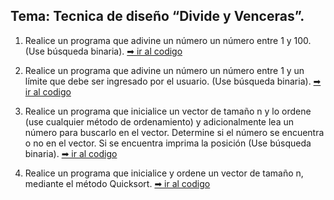 ## Tema: Tecnica de diseño “Divide y Venceras”.

1.  Realice un programa que adivine un número un número entre 1 y 100. (Use búsqueda binaria). [➡ ir al codigo](https://github.com/iamcarlosmunoz/estructura-de-datos-no-lineales/blob/main/dv/E01.java)

2.  Realice un programa que adivine un número un número entre 1 y un límite que debe ser ingresado por el usuario. (Use búsqueda binaria). [➡ ir al codigo](https://github.com/iamcarlosmunoz/estructura-de-datos-no-lineales/blob/main/dv/E02.java)

3.  Realice un programa que inicialice un vector de tamaño n y lo ordene (use cualquier método de ordenamiento) y adicionalmente lea un número para buscarlo en el vector. Determine si el número se encuentra o no en el vector. Si se encuentra imprima la posición (Use búsqueda binaria). [➡ ir al codigo](https://github.com/iamcarlosmunoz/estructura-de-datos-no-lineales/blob/main/dv/E03.java)

4.  Realice un programa que inicialice y ordene un vector de tamaño n, mediante el método Quicksort. [➡ ir al codigo](https://github.com/iamcarlosmunoz/estructura-de-datos-no-lineales/blob/main/dv/E04.java)
